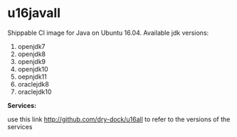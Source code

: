 u16javall
===============

Shippable CI image for Java on Ubuntu 16.04. Available jdk versions:

1. openjdk7
2. openjdk8
3. openjdk9
4. openjdk10
5. oepnjdk11
6. oraclejdk8
7. oraclejdk10

**Services:**

use this link http://github.com/dry-dock/u16all to refer to the versions of the services

